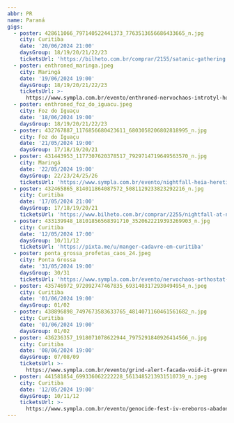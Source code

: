 ```yaml
---
abbr: PR
name: Paraná
gigs:
  - poster: 428611066_797140522441373_7763513656686433665_n.jpg
    city: Curitiba
    date: '20/06/2024 21:00'
    daysGroup: 18/19/20/21/22/23
    ticketsUrl: 'https://bilheto.com.br/comprar/2155/satanic-gathering'
  - poster: enthroned_maringa.jpeg
    city: Maringá
    date: '19/06/2024 19:00'
    daysGroup: 18/19/20/21/22/23
    ticketsUrl: >-
      https://www.sympla.com.br/evento/enthroned-nervochaos-introtyl-holder/2372974
  - poster: enthroned_foz_do_iguacu.jpeg
    city: Foz do Iguaçu
    date: '18/06/2024 19:00'
    daysGroup: 18/19/20/21/22/23
  - poster: 432767887_1176856680423611_6803058206802818995_n.jpg
    city: Foz do Iguaçu
    date: '21/05/2024 19:00'
    daysGroup: 17/18/19/20/21
  - poster: 431443953_1177307620378517_7929714719649563570_n.jpg
    city: Maringá
    date: '22/05/2024 19:00'
    daysGroup: 22/23/24/25/26
    ticketsUrl: 'https://www.sympla.com.br/evento/nightfall-heia-hereticae/2370470'
  - poster: 432465865_814011864087572_5081129233823292216_n.jpg
    city: Curitiba
    date: '17/05/2024 21:00'
    daysGroup: 17/18/19/20/21
    ticketsUrl: 'https://www.bilheto.com.br/comprar/2255/nightfall-at-night-we-prey'
  - poster: 433139948_18101856568391710_3520622219393269903_n.jpg
    city: Curitiba
    date: '12/05/2024 17:00'
    daysGroup: 10/11/12
    ticketsUrl: 'https://pixta.me/u/manger-cadavre-em-curitiba'
  - poster: ponta_grossa_profetas_caos_24.jpeg
    city: Ponta Grossa
    date: '31/05/2024 19:00'
    daysGroup: 30/31
    ticketsUrl: 'https://www.sympla.com.br/evento/nervochaos-orthostat-grotesco/2402137'
  - poster: 435746972_972092747467835_6931403172930494954_n.jpeg
    city: Curitiba
    date: '01/06/2024 19:00'
    daysGroup: 01/02
  - poster: 438896898_7497673583633765_4814071160461561682_n.jpg
    city: Curitiba
    date: '01/06/2024 19:00'
    daysGroup: 01/02
  - poster: 436236357_1918071078622944_7975291840926414566_n.jpg
    city: Curitiba
    date: '08/06/2024 19:00'
    daysGroup: 07/08/09
    ticketsUrl: >-
      https://www.sympla.com.br/evento/grind-alert-facada-void-it-greve-obitto-e-guro/2430812
  - poster: 441581854_699336062222228_5613485213931510739_n.jpeg
    city: Curitiba
    date: '12/05/2024 19:00'
    daysGroup: 10/11/12
    ticketsUrl: >-
      https://www.sympla.com.br/evento/genocide-fest-iv-ereboros-abadon-misandra-e-psycho-decadence/2441439
---
```


